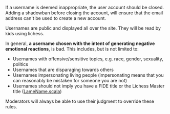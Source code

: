 If a username is deemed inappropriate, the user account should be closed. Adding a shadowban before closing the account, will ensure that the email address can't be used to create a new account.

Usernames are public and displayed all over the site. They will be read by kids using lichess.

In general, **a username chosen with the intent of generating negative emotional reactions**, is bad. This includes, but is not limited to:

* Usernames with offensive/sensitive topics, e.g. race, gender, sexuality, politics
* Usernames that are disparaging towards others
* Usernames impersonating living people (impersonating means that you can reasonably be mistaken for someone you are not)
* Usernames should not imply you have a FIDE title or the Lichess Master title ([LameName.scala](https://github.com/ornicar/lila/blob/master/modules/common/src/main/LameName.scala))

Moderators will always be able to use their judgment to override these rules.